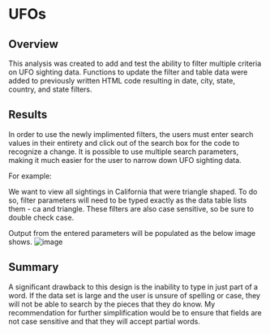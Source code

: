 # UFOs

## Overview
This analysis was created to add and test the ability to filter multiple criteria on UFO sighting data. Functions to update the filter and table data were added to previously written HTML code resulting in date, city, state, country, and state filters. 

## Results
In order to use the newly implimented filters, the users must enter search values in their entirety and click out of the search box for the code to recognize a change. It is possible to use multiple search parameters, making it much easier for the user to narrow down UFO sighting data.

For example: 

We want to view all sightings in California that were triangle shaped. To do so, filter parameters will need to be typed exactly as the data table lists them - ca and triangle. These filters are also case sensitive, so be sure to double check case.

Output from the entered parameters will be populated as the below image shows. 
![image](https://user-images.githubusercontent.com/90646961/144138259-5846e842-f807-420c-8cf6-51f5dbd944ab.png)

## Summary

A significant drawback to this design is the inability to type in just part of a word. If the data set is large and the user is unsure of spelling or case, they will not be able to search by the pieces that they do know. My recommendation for further simplification would be to ensure that fields are not case sensitive and that they will accept partial words. 
